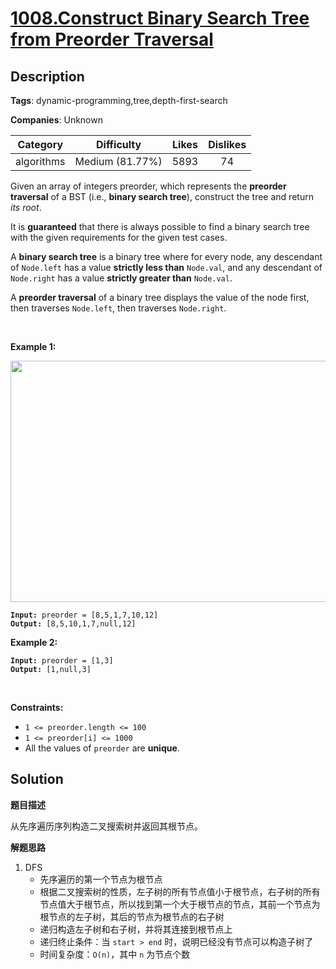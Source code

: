 # [1008.Construct Binary Search Tree from Preorder Traversal](https://leetcode.com/problems/construct-binary-search-tree-from-preorder-traversal/description/)

## Description

**Tags**: dynamic-programming,tree,depth-first-search

**Companies**: Unknown

|  Category  |   Difficulty    | Likes | Dislikes |
| :--------: | :-------------: | :---: | :------: |
| algorithms | Medium (81.77%) | 5893  |    74    |

<p>Given an array of integers preorder, which represents the <strong>preorder traversal</strong> of a BST (i.e., <strong>binary search tree</strong>), construct the tree and return <em>its root</em>.</p>
<p>It is <strong>guaranteed</strong> that there is always possible to find a binary search tree with the given requirements for the given test cases.</p>
<p>A <strong>binary search tree</strong> is a binary tree where for every node, any descendant of <code>Node.left</code> has a value <strong>strictly less than</strong> <code>Node.val</code>, and any descendant of <code>Node.right</code> has a value <strong>strictly greater than</strong> <code>Node.val</code>.</p>
<p>A <strong>preorder traversal</strong> of a binary tree displays the value of the node first, then traverses <code>Node.left</code>, then traverses <code>Node.right</code>.</p>
<p>&nbsp;</p>
<p><strong class="example">Example 1:</strong></p>
<img alt="" src="https://assets.leetcode.com/uploads/2019/03/06/1266.png" style="height: 386px; width: 590px;" />
<pre><code><strong>Input:</strong> preorder = [8,5,1,7,10,12]
<strong>Output:</strong> [8,5,10,1,7,null,12]</code></pre>
<p><strong class="example">Example 2:</strong></p>
<pre><code><strong>Input:</strong> preorder = [1,3]
<strong>Output:</strong> [1,null,3]</code></pre>
<p>&nbsp;</p>
<p><strong>Constraints:</strong></p>
<ul>
  <li><code>1 &lt;= preorder.length &lt;= 100</code></li>
  <li><code>1 &lt;= preorder[i] &lt;= 1000</code></li>
  <li>All the values of <code>preorder</code> are <strong>unique</strong>.</li>
</ul>

## Solution

**题目描述**

从先序遍历序列构造二叉搜索树并返回其根节点。

**解题思路**

1. DFS
   - 先序遍历的第一个节点为根节点
   - 根据二叉搜索树的性质，左子树的所有节点值小于根节点，右子树的所有节点值大于根节点，所以找到第一个大于根节点的节点，其前一个节点为根节点的左子树，其后的节点为根节点的右子树
   - 递归构造左子树和右子树，并将其连接到根节点上
   - 递归终止条件：当 `start > end` 时，说明已经没有节点可以构造子树了
   - 时间复杂度：`O(n)`，其中 `n` 为节点个数
